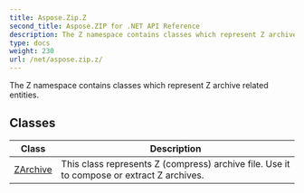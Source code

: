```yaml
---
title: Aspose.Zip.Z
second_title: Aspose.ZIP for .NET API Reference
description: The Z namespace contains classes which represent Z archive related entities
type: docs
weight: 230
url: /net/aspose.zip.z/
---
```

The Z namespace contains classes which represent Z archive related entities.

## Classes

| Class | Description |
| --- | --- |
| [ZArchive](./zarchive/) | This class represents Z (compress) archive file. Use it to compose or extract Z archives. |


